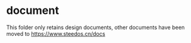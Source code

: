  document
===

This folder only retains design documents, other documents have been moved to https://www.steedos.cn/docs